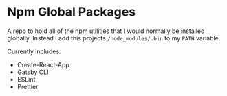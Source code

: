 # Npm Global Packages

A repo to hold all of the npm utilities that I would normally be installed globally. Instead I add this projects `/node_modules/.bin` to my `PATH` variable.

Currently includes:

- Create-React-App
- Gatsby CLI
- ESLint
- Prettier
